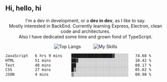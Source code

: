 ## Hi, hello, hi
<p align = "center">
I'm a dev in development, or a <strong>dev in dev</strong>, as I like to say.<br>
Mostly interested in BackEnd. Currently learning Express, Electron, clean code and architectures.<br>
Also I have dedicated some time and grown fond of TypeScript.
</p>
<p align="center">
  <img src="https://github-readme-stats.vercel.app/api/top-langs/?username=lfjade&layout=compact" alt="Top Langs" />
  &nbsp;&nbsp;&nbsp;&nbsp;&nbsp;&nbsp;&nbsp;&nbsp;
  <img src="https://skillicons.dev/icons?i=ts,js,nodejs,express,electron,html,css,mysql,github,linux,fortran,vscode,java&perline=5" alt="My Skills" />
</p>

<p align = "center>
<!--START_SECTION:waka-->

```txt
JavaScript   6 hrs 9 mins    ██████████████████▓░░░░░░   74.68 %
HTML         51 mins         ██▓░░░░░░░░░░░░░░░░░░░░░░   10.42 %
Text         40 mins         ██░░░░░░░░░░░░░░░░░░░░░░░   08.17 %
CSS          27 mins         █▒░░░░░░░░░░░░░░░░░░░░░░░   05.62 %
JSON         4 mins          ▒░░░░░░░░░░░░░░░░░░░░░░░░   00.98 %
```

<!--END_SECTION:waka-->
</p>

